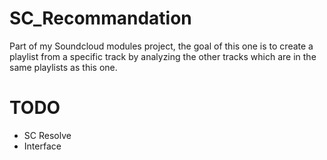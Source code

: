 SC_Recommandation
=================

Part of my Soundcloud modules project, the goal of this one is to create a playlist from a specific track by analyzing the other tracks which are in the same playlists as this one.

TODO
================
- SC Resolve
- Interface